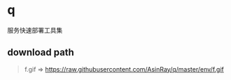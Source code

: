 # q

服务快速部署工具集

## download path

> f.gif => https://raw.githubusercontent.com/AsinRay/q/master/env/f.gif